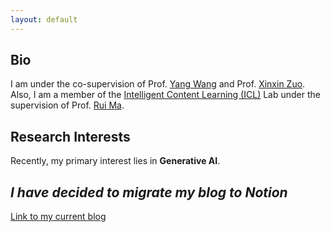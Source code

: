 ```yaml
---
layout: default
---
```




## Bio
I am under the co-supervision of Prof. [Yang Wang](https://users.encs.concordia.ca/~wayang/) and Prof. [Xinxin Zuo](https://sites.google.com/site/xinxinzuohome/home). Also, I am a member of the [Intelligent Content Learning (ICL)](https://ruim-jlu.github.io/team/) Lab under the supervision of Prof. [Rui Ma](https://ruim-jlu.github.io/).


## Research Interests
Recently, my primary interest lies in **Generative AI**.

## _I have decided to migrate my blog to Notion_
[Link to my current blog](https://linlianjiang.vercel.app/home)

